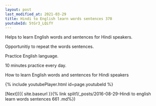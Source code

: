 ```yaml
---
layout: post
last_modified_at: 2021-03-29
title: Hindi to English learn words sentences 370 
youtubeId: 5tGr3_LQifY
---
```

 
 
Helps to learn English words and sentences for Hindi speakers.

Opportunitiy to repeat the words sentences. 

Practice English language. 
 
10 minutes practice every day. 
 
How to learn English words and sentences for Hindi speakers 
 
{% include youtubePlayer.html id=page.youtubeId %}
 
 
[Next]({{ site.baseurl }}{% link  split1/_posts/2016-08-29-Hindi to english learn words sentences 661 .md%})
 
